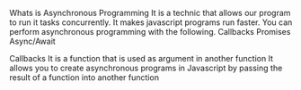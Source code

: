 Whats is Asynchronous Programming
It is a technic that allows our program to run it tasks concurrently.
It makes javascript programs run faster.
You can perform asynchronous programming with the following.
Callbacks
Promises
Async/Await

Callbacks
It is a function that is used as argument in another function
It allows you to create asynchronous programs in Javascript by passing the result of a function into another function
